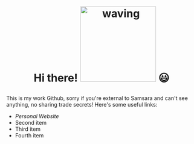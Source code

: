 <h1 align="center">

Hi there! <img src="https://github.com/bbonifacio-at-mudd/bbonifacio-at-mudd/assets/114462423/c51c3fbf-d6a2-4dae-bba0-5d36ba70d464" alt="waving" width="200" height="200"> 😃
</h1>
<p align="left">
This is my work Github, sorry if you're external to Samsara and can't see anything, no sharing trade secrets! Here's some useful links:
</p>
<ul>
  <li><em><href=https://brandonbonifacio.com/>Personal Website </em></li>
  <li>Second item</li>
  <li>Third item</li>
  <li>Fourth item</li>
</ul>



<!--
**bbonifacio-at-samsara/bbonifacio-at-samsara** is a ✨ _special_ ✨ repository because its `README.md` (this file) appears on your GitHub profile.

Here are some ideas to get you started:

- 🔭 I’m currently working on ...
- 🌱 I’m currently learning ...
- 👯 I’m looking to collaborate on ...
- 🤔 I’m looking for help with ...
- 💬 Ask me about ...
- 📫 How to reach me: ...
- 😄 Pronouns: ...
- ⚡ Fun fact: ...
-->
